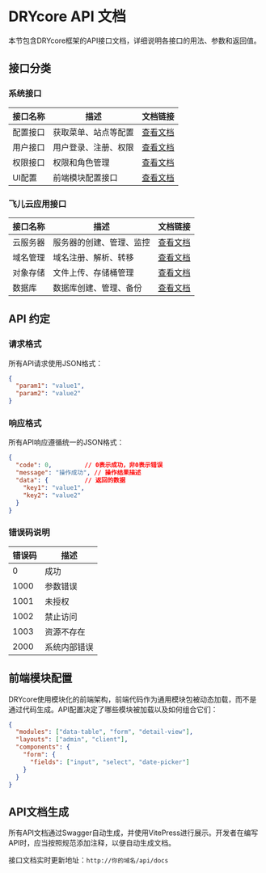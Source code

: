 # DRYcore API 文档

本节包含DRYcore框架的API接口文档，详细说明各接口的用法、参数和返回值。

## 接口分类

### 系统接口

| 接口名称 | 描述 | 文档链接 |
|---------|------|---------|
| 配置接口 | 获取菜单、站点等配置 | [查看文档](./system/config.md) |
| 用户接口 | 用户登录、注册、权限 | [查看文档](./system/user.md) |
| 权限接口 | 权限和角色管理 | [查看文档](./system/permission.md) |
| UI配置 | 前端模块配置接口 | [查看文档](./system/ui.md) |

### 飞儿云应用接口

| 接口名称 | 描述 | 文档链接 |
|---------|------|---------|
| 云服务器 | 服务器的创建、管理、监控 | [查看文档](./feieryun/server.md) |
| 域名管理 | 域名注册、解析、转移 | [查看文档](./feieryun/domain.md) |
| 对象存储 | 文件上传、存储桶管理 | [查看文档](./feieryun/storage.md) |
| 数据库 | 数据库创建、管理、备份 | [查看文档](./feieryun/database.md) |

## API 约定

### 请求格式

所有API请求使用JSON格式：

```json
{
  "param1": "value1",
  "param2": "value2"
}
```

### 响应格式

所有API响应遵循统一的JSON格式：

```json
{
  "code": 0,         // 0表示成功，非0表示错误
  "message": "操作成功", // 操作结果描述
  "data": {          // 返回的数据
    "key1": "value1",
    "key2": "value2"
  }
}
```

### 错误码说明

| 错误码 | 描述 |
|-------|------|
| 0 | 成功 |
| 1000 | 参数错误 |
| 1001 | 未授权 |
| 1002 | 禁止访问 |
| 1003 | 资源不存在 |
| 2000 | 系统内部错误 |

## 前端模块配置

DRYcore使用模块化的前端架构，前端代码作为通用模块包被动态加载，而不是通过代码生成。API配置决定了哪些模块被加载以及如何组合它们：

```json
{
  "modules": ["data-table", "form", "detail-view"],
  "layouts": ["admin", "client"],
  "components": {
    "form": {
      "fields": ["input", "select", "date-picker"]
    }
  }
}
```

## API文档生成

所有API文档通过Swagger自动生成，并使用VitePress进行展示。开发者在编写API时，应当按照规范添加注释，以便自动生成文档。

接口文档实时更新地址：`http://你的域名/api/docs` 